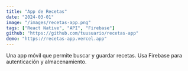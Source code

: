 ```yaml
---
title: "App de Recetas"
date: "2024-03-01"
image: "/images/recetas-app.png"
tags: ["React Native", "API", "Firebase"]
github: "https://github.com/tuusuario/recetas-app"
demo: "https://recetas-app.vercel.app"
---
```


Una app móvil que permite buscar y guardar recetas. Usa Firebase para autenticación y almacenamiento.
